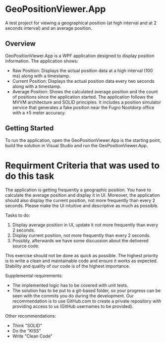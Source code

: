 # GeoPositionViewer.App
A test project for viewing a geographical position (at high interval and at 2 seconds interval) and an average position. 

## Overview
GeoPositionViewer.App is a WPF application designed to display position information. The application shows:

- Raw Position: Displays the actual position data at a high interval (100 ms) along with a timestamp.
- Current Position: Displays the actual position data every two seconds along with a timestamp.
- Average Position: Shows the calculated average position and the count of positions since the application started.
The application follows the MVVM architecture and SOLID principles. It includes a position simulator service that generates a fake position near the Fugro Nootdorp office with a ±5 meter accuracy.

## Getting Started
To run the application, open the GeoPositionViewer.App is the starting point, build the solution in Visual Studio and run the GeoPositionViewer.App.


# Requirment Criteria that was used to do this task

The application is getting frequently a geographic position. You have to calculate the average position and display it in UI. Moreover, the application should also display the current position, not more frequently than every 2 seconds. Please make the UI intuitive and descriptive as much as possible.

Tasks to do:
1. Display average position in UI, update it not more frequently than every 2 seconds.
2. Display current position, not more frequently than every 2 seconds.
3. Possibly, afterwards we have some discussion about the delivered source code.

This exercise should not be done as quick as possible. The highest priority is to write a clean and maintainable code and ensure it works as expected. Stability and quality of our code is of the highest importance.

Supplemental requirements: 
* The implemented logic has to be covered with unit tests. 
* The solution has to be put to a git-based folder, so your progress can be seen with the commits you do during the development. Our recommendation is to use GitHub.com to create a private repository with providing access to us (GitHub usernames to be provided).

Other recommendations: 
* Think "SOLID" 
* Do the "KISS" 
* Write "Clean Code"

